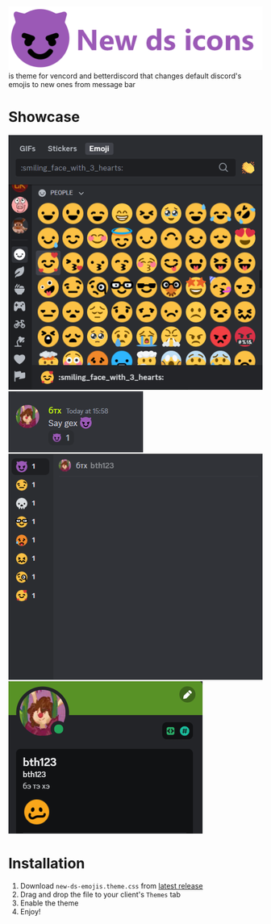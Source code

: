 ![logo](images/logo.png)
is theme for vencord and betterdiscord that changes default discord's emojis to new ones from message bar
#
# Showcase
![Emojis menu](images/emoji_menu_showcase.png)
![Emoji in chat, rection](images/emoji_in_chat_in_reaction_showcase.png)
![Emojis in reactions view](images/view_reactions_showcase.png)
![Emoji in status](images/status_showcase.png)

# Installation
1. Download `new-ds-emojis.theme.css` from [latest release](https://github.com/bth123/new-ds-emojis/releases/tag/theme)
2. Drag and drop the file to your client's `Themes` tab
3. Enable the theme
4. Enjoy!
